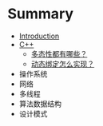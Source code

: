 # Summary

* [Introduction](README.md)
* [C++](c.md)
    * [多态性都有哪些？](多态性都有哪些？.md)
    * [动态绑定怎么实现？](动态绑定怎么实现？.md)
* 操作系统
* 网络
* 多线程
* 算法数据结构
* 设计模式

